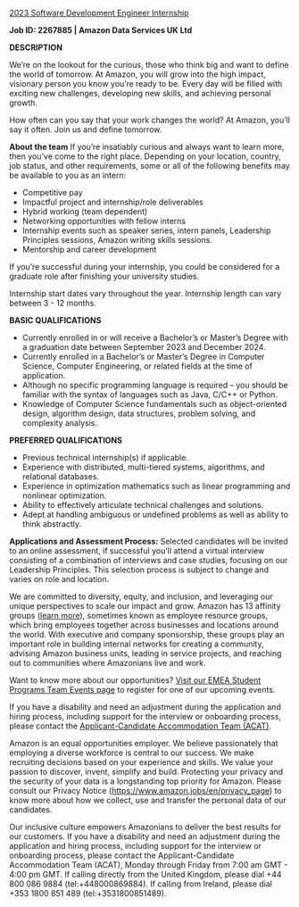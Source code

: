 [2023 Software Development Engineer Internship](https://www.amazon.jobs/en/jobs/2267885/2023-software-development-engineer-internship)

**Job ID: 2267885 | Amazon Data Services UK Ltd**

**DESCRIPTION**

We’re on the lookout for the curious, those who think big and want to define the world of tomorrow. At Amazon, you will grow into the high impact, visionary person you know you’re ready to be. Every day will be filled with exciting new challenges, developing new skills, and achieving personal growth.

How often can you say that your work changes the world? At Amazon, you’ll say it often. Join us and define tomorrow.

**About the team**
If you’re insatiably curious and always want to learn more, then you’ve come to the right place. Depending on your location, country, job status, and other requirements, some or all of the following benefits may be available to you as an intern:
- Competitive pay
- Impactful project and internship/role deliverables
- Hybrid working (team dependent)
- Networking opportunities with fellow interns
- Internship events such as speaker series, intern panels, Leadership Principles sessions, Amazon writing skills sessions.
- Mentorship and career development

If you’re successful during your internship, you could be considered for a graduate role after finishing your university studies.

Internship start dates vary throughout the year.
Internship length can vary between 3 - 12 months.

**BASIC QUALIFICATIONS**
- Currently enrolled in or will receive a Bachelor’s or Master’s Degree with a graduation date between September 2023 and December 2024.
- Currently enrolled in a Bachelor’s or Master’s Degree in Computer Science, Computer Engineering, or related fields at the time of application.
- Although no specific programming language is required – you should be familiar with the syntax of languages such as Java, C/C++ or Python.
- Knowledge of Computer Science fundamentals such as object-oriented design, algorithm design, data structures, problem solving, and complexity analysis.

**PREFERRED QUALIFICATIONS**
- Previous technical internship(s) if applicable.
- Experience with distributed, multi-tiered systems, algorithms, and relational databases.
- Experience in optimization mathematics such as linear programming and nonlinear optimization.
- Ability to effectively articulate technical challenges and solutions.
- Adept at handling ambiguous or undefined problems as well as ability to think abstractly.

**Applications and Assessment Process:**
Selected candidates will be invited to an online assessment, if successful you’ll attend a virtual interview consisting of a combination of interviews and case studies, focusing on our Leadership Principles. This selection process is subject to change and varies on role and location.

We are committed to diversity, equity, and inclusion, and leveraging our unique perspectives to scale our impact and grow. Amazon has 13 affinity groups ([learn more](https://www.aboutamazon.com/affinity-groups)), sometimes known as employee resource groups, which bring employees together across businesses and locations around the world. With executive and company sponsorship, these groups play an important role in building internal networks for creating a community, advising Amazon business units, leading in service projects, and reaching out to communities where Amazonians live and work.

Want to know more about our opportunities? [Visit our EMEA Student Programs Team Events page](https://amazonstudentevents.splashthat.com/careers) to register for one of our upcoming events.

If you have a disability and need an adjustment during the application and hiring process, including support for the interview or onboarding process, please contact the [Applicant-Candidate Accommodation Team (ACAT)](https://www.amazon.jobs/en/disability/uk).

Amazon is an equal opportunities employer. We believe passionately that employing a diverse workforce is central to our success. We make recruiting decisions based on your experience and skills. We value your passion to discover, invent, simplify and build. Protecting your privacy and the security of your data is a longstanding top priority for Amazon. Please consult our Privacy Notice (https://www.amazon.jobs/en/privacy_page) to know more about how we collect, use and transfer the personal data of our candidates.

Our inclusive culture empowers Amazonians to deliver the best results for our customers. If you have a disability and need an adjustment during the application and hiring process, including support for the interview or onboarding process, please contact the Applicant-Candidate Accommodation Team (ACAT), Monday through Friday from 7:00 am GMT - 4:00 pm GMT. If calling directly from the United Kingdom, please dial +44 800 086 9884 (tel:+448000869884). If calling from Ireland, please dial +353 1800 851 489 (tel:+3531800851489).